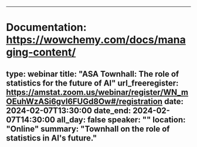 
---
# Documentation: https://wowchemy.com/docs/managing-content/
type: webinar
title: "ASA Townhall: The role of statistics for the future of AI"
url_freeregister: https://amstat.zoom.us/webinar/register/WN_mOEuhWzASi6gvl6FUGd8Ow#/registration
date: 2024-02-07T13:30:00
date_end: 2024-02-07T14:30:00
all_day: false
speaker: ""
location: "Online"
summary: "Townhall on the role of statistics in AI's future."
---

